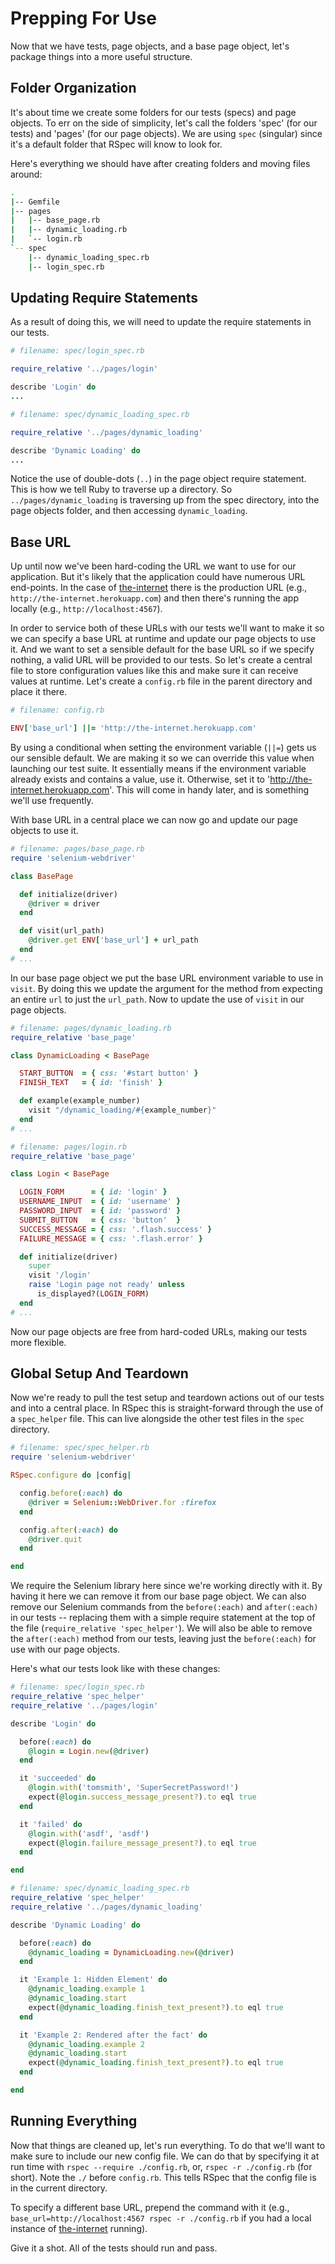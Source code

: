 # Prepping For Use

Now that we have tests, page objects, and a base page object, let's package things into a more useful structure.

## Folder Organization

It's about time we create some folders for our tests (specs) and page objects. To err on the side of simplicity, let's call the folders 'spec' (for our tests) and 'pages' (for our page objects). We are using `spec` (singular) since it's a default folder that RSpec will know to look for.

Here's everything we should have after creating folders and moving files around:

```sh
.
|-- Gemfile
|-- pages
|   |-- base_page.rb
|   |-- dynamic_loading.rb
|   `-- login.rb
`-- spec
    |-- dynamic_loading_spec.rb
    |-- login_spec.rb
```

## Updating Require Statements

As a result of doing this, we will need to update the require statements in our tests.

```ruby
# filename: spec/login_spec.rb

require_relative '../pages/login'

describe 'Login' do
...
```

```ruby
# filename: spec/dynamic_loading_spec.rb

require_relative '../pages/dynamic_loading'

describe 'Dynamic Loading' do
...
```

Notice the use of double-dots (`..`) in the page object require statement. This is how we tell Ruby to traverse up a directory. So `../pages/dynamic_loading` is traversing up from the spec directory, into the page objects folder, and then accessing `dynamic_loading`.

## Base URL

Up until now we've been hard-coding the URL we want to use for our application. But it's likely that the application could have numerous URL end-points. In the case of [the-internet](https://github.com/tourdedave/the-internet) there is the production URL (e.g., `http://the-internet.herokuapp.com`) and then there's running the app locally (e.g., `http://localhost:4567`).

In order to service both of these URLs with our tests we'll want to make it so we can specify a base URL at runtime and update our page objects to use it. And we want to set a sensible default for the base URL so if we specify nothing, a valid URL will be provided to our tests. So let's create a central file to store configuration values like this and make sure it can receive values at runtime. Let's create a `config.rb` file in the parent directory and place it there.

```ruby
# filename: config.rb

ENV['base_url'] ||= 'http://the-internet.herokuapp.com'
```

By using a conditional when setting the environment variable (`||=`) gets us our sensible default. We are making it so we can override this value when launching our test suite. It essentially means if the environment variable already exists and contains a value, use it. Otherwise, set it to 'http://the-internet.herokuapp.com'. This will come in handy later, and is something we'll use frequently.

With base URL in a central place we can now go and update our page objects to use it.

```ruby
# filename: pages/base_page.rb
require 'selenium-webdriver'

class BasePage

  def initialize(driver)
    @driver = driver
  end

  def visit(url_path)
    @driver.get ENV['base_url'] + url_path
  end
# ...
```

In our base page object we put the base URL environment variable to use in `visit`. By doing this we update the argument for the method from expecting an entire `url` to just the `url_path`. Now to update the use of `visit` in our page objects.

```ruby
# filename: pages/dynamic_loading.rb
require_relative 'base_page'

class DynamicLoading < BasePage

  START_BUTTON  = { css: '#start button' }
  FINISH_TEXT   = { id: 'finish' }

  def example(example_number)
    visit "/dynamic_loading/#{example_number}"
  end
# ...
```

```ruby
# filename: pages/login.rb
require_relative 'base_page'

class Login < BasePage

  LOGIN_FORM      = { id: 'login' }
  USERNAME_INPUT  = { id: 'username' }
  PASSWORD_INPUT  = { id: 'password' }
  SUBMIT_BUTTON   = { css: 'button'  }
  SUCCESS_MESSAGE = { css: '.flash.success' }
  FAILURE_MESSAGE = { css: '.flash.error' }

  def initialize(driver)
    super
    visit '/login'
    raise 'Login page not ready' unless
      is_displayed?(LOGIN_FORM)
  end
# ...
```

Now our page objects are free from hard-coded URLs, making our tests more flexible.

## Global Setup And Teardown

Now we're ready to pull the test setup and teardown actions out of our tests and into a central place. In RSpec this is straight-forward through the use of a `spec_helper` file. This can live alongside the other test files in the `spec` directory.

```ruby
# filename: spec/spec_helper.rb
require 'selenium-webdriver'

RSpec.configure do |config|

  config.before(:each) do
    @driver = Selenium::WebDriver.for :firefox
  end

  config.after(:each) do
    @driver.quit
  end

end
```

We require the Selenium library here since we're working directly with it. By having it here we can remove it from our base page object. We can also remove our Selenium commands from the `before(:each)` and `after(:each)` in our tests -- replacing them with a simple require statement at the top of the file (`require_relative 'spec_helper'`). We will also be able to remove the `after(:each)` method from our tests, leaving just the `before(:each)` for use with our page objects.

Here's what our tests look like with these changes:

```ruby
# filename: spec/login_spec.rb
require_relative 'spec_helper'
require_relative '../pages/login'

describe 'Login' do

  before(:each) do
    @login = Login.new(@driver)
  end

  it 'succeeded' do
    @login.with('tomsmith', 'SuperSecretPassword!')
    expect(@login.success_message_present?).to eql true
  end

  it 'failed' do
    @login.with('asdf', 'asdf')
    expect(@login.failure_message_present?).to eql true
  end

end
```

```ruby
# filename: spec/dynamic_loading_spec.rb
require_relative 'spec_helper'
require_relative '../pages/dynamic_loading'

describe 'Dynamic Loading' do

  before(:each) do
    @dynamic_loading = DynamicLoading.new(@driver)
  end

  it 'Example 1: Hidden Element' do
    @dynamic_loading.example 1
    @dynamic_loading.start
    expect(@dynamic_loading.finish_text_present?).to eql true
  end

  it 'Example 2: Rendered after the fact' do
    @dynamic_loading.example 2
    @dynamic_loading.start
    expect(@dynamic_loading.finish_text_present?).to eql true
  end

end
```

## Running Everything

Now that things are cleaned up, let's run everything. To do that we'll want to make sure to include our new config file. We can do that by specifying it at run time with `rspec --require ./config.rb`, or, `rspec -r ./config.rb` (for short). Note the `./` before `config.rb`. This tells RSpec that the config file is in the current directory.

To specify a different base URL, prepend the command with it (e.g., `base_url=http://localhost:4567 rspec -r ./config.rb` if you had a local instance of [the-internet](https://github.com/tourdedave/the-internet) running).

Give it a shot. All of the tests should run and pass.
